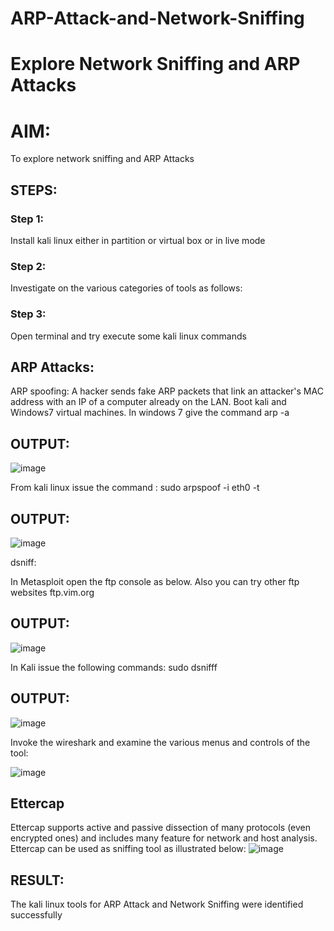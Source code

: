 # ARP-Attack-and-Network-Sniffing
# Explore Network Sniffing and ARP Attacks

# AIM:

To explore network sniffing and ARP Attacks

## STEPS:

### Step 1:

Install kali linux either in partition or virtual box or in live mode

### Step 2:

Investigate on the various categories of tools as follows:


### Step 3:
Open terminal and try execute some kali linux commands

## ARP Attacks:  
ARP spoofing: A hacker sends fake ARP packets that link an attacker's MAC address with an IP of a computer already on the LAN. 
Boot kali and Windows7 virtual machines.
In windows 7 give the command arp -a
## OUTPUT:
![image](https://github.com/user-attachments/assets/1670a1f4-94c8-4dda-8c6e-1f3144e8e3ad)



From kali linux issue the command :
sudo arpspoof -i eth0 -t <target system> <gateway>
## OUTPUT:
![image](https://github.com/user-attachments/assets/151d9924-056e-4b0b-b8f3-ae2c76eb1538)


 dsniff:





In Metasploit open the ftp console as below. Also you can try other ftp websites ftp.vim.org
## OUTPUT:
![image](https://github.com/user-attachments/assets/74e0aa4e-98b4-4fcc-acd0-6fee9f71caf8)





In Kali issue the following commands:
sudo dsnifff
## OUTPUT:
![image](https://github.com/user-attachments/assets/89570218-9c85-4220-9f63-65553d12e460)




Invoke the wireshark and examine the various menus  and controls of the tool:


![image](https://github.com/user-attachments/assets/ca5b3191-0e16-4def-a7b0-735cc8f357ce)

## Ettercap
Ettercap supports active and passive dissection of many protocols (even encrypted ones) and includes many feature for network and host analysis.
Ettercap can be used as sniffing tool as illustrated below:
![image](https://github.com/user-attachments/assets/65175dec-d7de-46d0-ad3f-bbfaf266b9e5)



## RESULT:
The kali linux tools for ARP Attack and Network Sniffing were identified successfully
